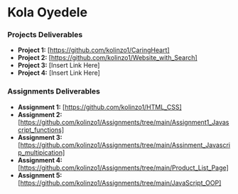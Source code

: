 # Kola Oyedele 

### Projects Deliverables
- **Project 1:** [https://github.com/kolinzo1/CaringHeart]
- **Project 2:** [https://github.com/kolinzo1/Website_with_Search]
- **Project 3:** [Insert Link Here]
- **Project 4:** [Insert Link Here]

### Assignments Deliverables
- **Assignment 1:** [https://github.com/kolinzo1/HTML_CSS]
- **Assignment 2:** [https://github.com/kolinzo1/Assignments/tree/main/Assignment1_Javascript_functions]
- **Assignment 3:** [https://github.com/kolinzo1/Assignments/tree/main/Assinment_Javascrip_multipication]
- **Assignment 4:** [https://github.com/kolinzo1/Assignments/tree/main/Product_List_Page]
- **Assignment 5:** [https://github.com/kolinzo1/Assignments/tree/main/JavaScript_OOP]










[def]: ./BootCamp/Bootcamp/Images/Portrait